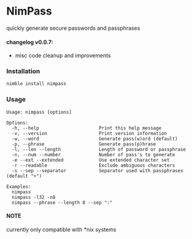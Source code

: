 # NimPass

quickly generate secure passwords and passphrases

#### changelog v0.0.7:
  + misc code cleanup and improvements

### Installation
```bash
nimble install nimpass
```

### Usage
```
Usage: nimpass [options]

Options:
  -h, --help                      Print this help message
  -v, --version                   Print version information
  -w, --word                      Generate pass(w)ord (default)
  -p, --phrase                    Generate pass(p)hrase
  -l, --len --length              Length of password or passphrase
  -n, --num --number              Number of pass's to generate
  -e --ext --extended             Use extended character set
  -r --readable                   Exclude ambiguous characters
  -s --sep --separator            Separator used with passphrases (default "+")

Examples:
  nimpass
  nimpass -l32 -n8
  nimpass --phrase --length 8 --sep ":"
```

#### NOTE
currently only compatible with \*nix systems
